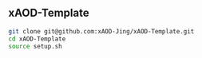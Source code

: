 ## xAOD-Template

```bash
git clone git@github.com:xAOD-Jing/xAOD-Template.git
cd xAOD-Template
source setup.sh
